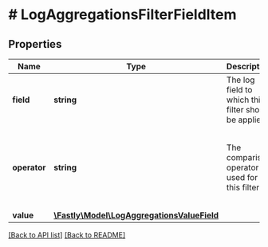 # # LogAggregationsFilterFieldItem

## Properties

Name | Type | Description | Notes
------------ | ------------- | ------------- | -------------
**field** | **string** | The log field to which this filter should be applied. | [optional] 
**operator** | **string** | The comparison operator used for this filter. | [optional]  [one of: 'eq', 'ends-with', 'in', 'not_in', 'gt', 'gte', 'lt', 'lte']
**value** | [**\Fastly\Model\LogAggregationsValueField**](LogAggregationsValueField.md) |  | [optional] 


[[Back to API list]](../../README.md#endpoints) [[Back to README]](../../README.md)
